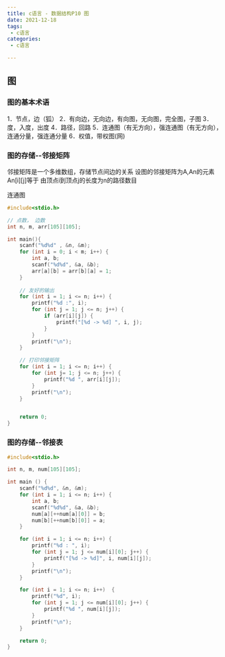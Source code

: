 ```yaml
---
title: c语言 - 数据结构P10 图
date: 2021-12-18
tags:
 - c语言
categories:
 - c语言

---
```




## 图

### 图的基本术语

1．节点，边（狐）
2．有向边，无向边，有向图，无向图，完全图，子图
3．度，入度，出度
4．路径，回路
5．连通图（有无方向），强连通图（有无方向），连通分量，强连通分量
6．权值，带权图(网)



### 图的存储--邻接矩阵

邻接矩阵是一个多维数组，存储节点间边的关系
设图的邻接矩阵为A,An的元素An[i]\[j]等于
由顶点i到顶点j的长度为n的路径数目

连通图

```c
#include<stdio.h>

// 点数， 边数
int n, m, arr[105][105];

int main(){
    scanf("%d%d" , &n, &m);
    for (int i = 0; i < m; i++) {
        int a, b;
        scanf("%d%d", &a, &b);
        arr[a][b] = arr[b][a] = 1;
    }
    
    // 友好的输出
    for (int i = 1; i <= n; i++) {
        printf("%d :", i);
        for (int j = 1; j <= n; j++) {
            if (arr[i][j]) {
                printf("[%d -> %d] ", i, j);
            }
        }
        printf("\n");
    } 

    // 打印邻接矩阵
    for (int i = 1; i <= n; i++) {
        for (int j= 1; j <= n; j++) {
            printf("%d ", arr[i][j]);
        }
        printf("\n");
    }


    return 0;
}

```



### 图的存储--邻接表

```c
#include<stdio.h>

int n, m, num[105][105];

int main () {
    scanf("%d%d", &n, &m);
    for (int i = 1; i <= n; i++) {
        int a, b;
        scanf("%d%d", &a, &b);
        num[a][++num[a][0]] = b;
        num[b][++num[b][0]] = a;
    }

    for (int i = 1; i <= n; i++) {
        printf("%d : ", i);
        for (int j = 1; j <= num[i][0]; j++) {
            printf("[%d -> %d]", i, num[i][j]);
        }
        printf("\n");
    }

    for (int i = 1; i <= n; i++)  {
        printf("%d", i);
        for (int j = 1; j <= num[i][0]; j++) {
            printf("%d ", num[i][j]);
        }
        printf("\n");
    }

    return 0;
}

```

